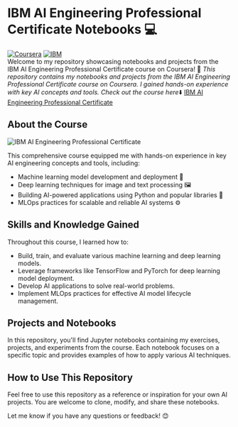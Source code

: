 # IBM AI Engineering Professional Certificate Notebooks 💻
[![Coursera](https://img.shields.io/badge/Coursera-%230056D2.svg?style=for-the-badge&logo=Coursera&logoColor=white)](https://www.coursera.org/specializations/machine-learning-introduction)
[![IBM](https://img.shields.io/badge/IBM-000000?style=for-the-badge&logo=IBM&logoColor=white)](https://www.ibm.com/)
<br>
Welcome to my repository showcasing notebooks and projects from the IBM AI Engineering Professional Certificate course on Coursera! 🚀
*This repository contains my notebooks and projects from the IBM AI Engineering Professional Certificate course on Coursera. I gained hands-on experience with key AI concepts and tools. Check out the course here*⬇️
[IBM AI Engineering Professional Certificate](https://www.coursera.org/professional-certificates/ai-engineer?myLearningTab=COMPLETED)

## About the Course
![IBM AI Engineering Professional Certificate](https://github.com/quang2719/IBM-AI-Engineering-Professional-Certificate-Notebooks-24-06-2024/blob/main/image.png)      

This comprehensive course equipped me with hands-on experience in key AI engineering concepts and tools, including:

*   Machine learning model development and deployment 🤖
*   Deep learning techniques for image and text processing 🖼️
*   Building AI-powered applications using Python and popular libraries 🐍
*   MLOps practices for scalable and reliable AI systems ⚙️

## Skills and Knowledge Gained

Throughout this course, I learned how to:

*   Build, train, and evaluate various machine learning and deep learning models.
*   Leverage frameworks like TensorFlow and PyTorch for deep learning model deployment.
*   Develop AI applications to solve real-world problems.
*   Implement MLOps practices for effective AI model lifecycle management.

## Projects and Notebooks

In this repository, you'll find Jupyter notebooks containing my exercises, projects, and experiments from the course. Each notebook focuses on a specific topic and provides examples of how to apply various AI techniques.

## How to Use This Repository

Feel free to use this repository as a reference or inspiration for your own AI projects. You are welcome to clone, modify, and share these notebooks.

Let me know if you have any questions or feedback! 😊
